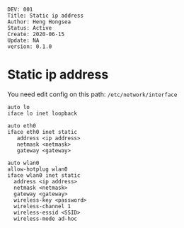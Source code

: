 ```
DEV: 001
Title: Static ip address
Author: Heng Hongsea
Status: Active
Create: 2020-06-15
Update: NA
version: 0.1.0
```

# Static ip address

You need edit config on this path:  `/etc/network/interface`

```console
auto lo
iface lo inet loopback

auto eth0
iface eth0 inet static
   address <ip address>
   netmask <netmask>
   gateway <gateway>
   
auto wlan0
allow-hotplug wlan0
iface wlan0 inet static
  address <ip address>
  netmask <netmask>
  gateway <gateway>
  wireless-key <password>
  wireless-channel 1
  wireless-essid <SSID>
  wireless-mode ad-hoc
```